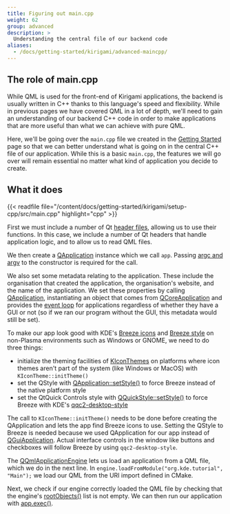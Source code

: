 ```yaml
---
title: Figuring out main.cpp
weight: 62
group: advanced
description: >
  Understanding the central file of our backend code
aliases:
  - /docs/getting-started/kirigami/advanced-maincpp/
---
```


## The role of main.cpp

While QML is used for the front-end of Kirigami applications, the backend is usually written in C++ thanks to this language's speed and flexibility. While in previous pages we have covered QML in a lot of depth, we'll need to gain an understanding of our backend C++ code in order to make applications that are more useful than what we can achieve with pure QML.

Here, we'll be going over the `main.cpp` file we created in the [Getting Started](/docs/getting-started/kirigami/introduction-getting_started) page so that we can better understand what is going on in the central C++ file of our application. While this is a basic `main.cpp`, the features we will go over will remain essential no matter what kind of application you decide to create.

## What it does

{{< readfile file="/content/docs/getting-started/kirigami/setup-cpp/src/main.cpp" highlight="cpp" >}}

First we must include a number of Qt [header files](https://www.learncpp.com/cpp-tutorial/header-files/), allowing us to use their functions. In this case, we include a number of Qt headers that handle application logic, and to allow us to read QML files.

We then create a [QApplication](docs:qtwidgets;QApplication) instance which we call `app`. Passing [argc and argv](https://www.learncpp.com/cpp-tutorial/command-line-arguments/) to the constructor is required for the call.

We also set some metadata relating to the application. These include the organisation that created the application, the organisation's website, and the name of the application. We set these properties by calling [QApplication](docs:qtwidgets;QApplication), instantiating an object that comes from [QCoreApplication](docs:qtcore;QCoreApplication) and provides the [event loop](docs:qtcore;QCoreApplication::exec) for applications regardless of whether they have a GUI or not (so if we ran our program without the GUI, this metadata would still be set).

To make our app look good with KDE's [Breeze icons](https://invent.kde.org/frameworks/breeze-icons) and [Breeze style](https://invent.kde.org/plasma/breeze) on non-Plasma environments such as Windows or GNOME, we need to do three things:

* initialize the theming facilities of [KIconThemes](https://invent.kde.org/frameworks/kiconthemes) on platforms where icon themes aren't part of the system (like Windows or MacOS) with `KIconTheme::initTheme()`
* set the QStyle with [QApplication::setStyle()](docs:qtwidgets;QApplication::setStyle) to force Breeze instead of the native platform style
* set the QtQuick Controls style with [QQuickStyle::setStyle()](docs:qtquickcontrols;QQuickStyle::setStyle) to force Breeze with KDE's [qqc2-desktop-style](https://invent.kde.org/frameworks/qqc2-desktop-style)

The call to `KIconTheme::initTheme()` needs to be done before creating the QApplication and lets the app find Breeze icons to use. Setting the QStyle to Breeze is needed because we used QApplication for our app instead of [QGuiApplication](docs:qtgui;QGuiApplication). Actual interface controls in the window like buttons and checkboxes will follow Breeze by using `qqc2-desktop-style`.

The [QQmlApplicationEngine](docs:qtqml;QQmlApplicationEngine) lets us load an application from a QML file, which we do in the next line. In `engine.loadFromModule("org.kde.tutorial", "Main");` we load our QML from the URI import defined in CMake.

Next, we check if our engine correctly loaded the QML file by checking that the engine's [rootObjects()](docs:qtqml;QQmlApplicationEngine::rootObjects) list is not empty. We can then run our application with [app.exec()](docs:qtcore;QCoreApplication::exec).
